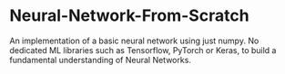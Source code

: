 # Neural-Network-From-Scratch
An implementation of a basic neural network using just numpy. No dedicated ML libraries such as Tensorflow, PyTorch or Keras, to build a fundamental understanding of Neural Networks.

